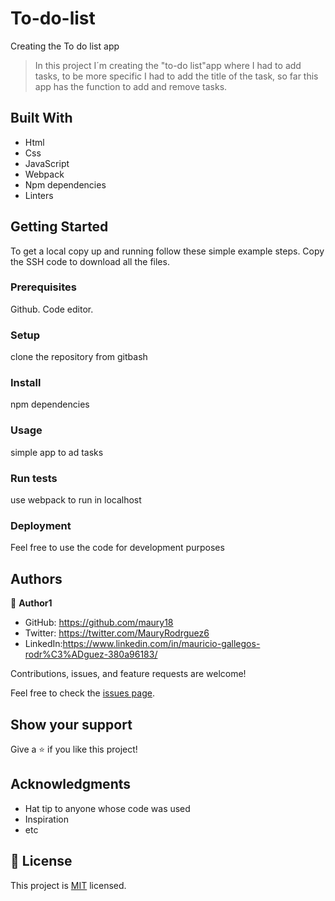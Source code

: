 # To-do-list
Creating the To do list app

>In this project I´m creating the "to-do list"app where I had to add tasks, to be more specific I had to add the title of the task, so far this app has the function to add and remove tasks.
## Built With

- Html
- Css
- JavaScript
- Webpack
- Npm dependencies
- Linters

## Getting Started

To get a local copy up and running follow these simple example steps.
Copy the SSH code to download all the files.

### Prerequisites

Github.
Code editor.

### Setup
clone the repository from gitbash

### Install
npm dependencies

### Usage

simple app to ad tasks

### Run tests

use webpack to run in localhost

### Deployment

Feel free to use the code for development purposes



## Authors

👤 **Author1**

- GitHub: https://github.com/maury18
- Twitter: https://twitter.com/MauryRodrguez6
- LinkedIn:https://www.linkedin.com/in/mauricio-gallegos-rodr%C3%ADguez-380a96183/

Contributions, issues, and feature requests are welcome!

Feel free to check the [issues page](../../issues/).

## Show your support

Give a ⭐️ if you like this project!

## Acknowledgments

- Hat tip to anyone whose code was used
- Inspiration
- etc

## 📝 License

This project is [MIT](./MIT.md) licensed.
